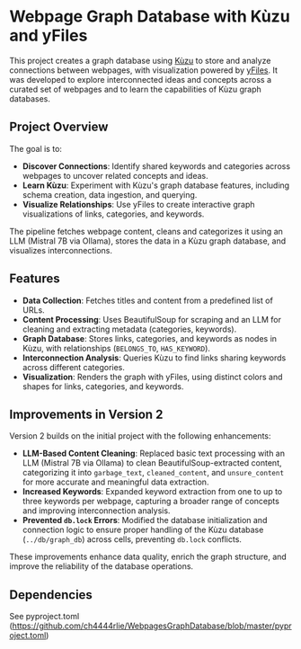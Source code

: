 # Webpage Graph Database with Kùzu and yFiles

This project creates a graph database using [Kùzu](https://kuzudb.com/) to store and analyze connections between webpages, with visualization powered by [yFiles](https://www.yworks.com/products/yfiles). It was developed to explore interconnected ideas and concepts across a curated set of webpages and to learn the capabilities of Kùzu graph databases.

## Project Overview

The goal is to:
- **Discover Connections**: Identify shared keywords and categories across webpages to uncover related concepts and ideas.
- **Learn Kùzu**: Experiment with Kùzu's graph database features, including schema creation, data ingestion, and querying.
- **Visualize Relationships**: Use yFiles to create interactive graph visualizations of links, categories, and keywords.

The pipeline fetches webpage content, cleans and categorizes it using an LLM (Mistral 7B via Ollama), stores the data in a Kùzu graph database, and visualizes interconnections.

## Features

- **Data Collection**: Fetches titles and content from a predefined list of URLs.
- **Content Processing**: Uses BeautifulSoup for scraping and an LLM for cleaning and extracting metadata (categories, keywords).
- **Graph Database**: Stores links, categories, and keywords as nodes in Kùzu, with relationships (`BELONGS_TO`, `HAS_KEYWORD`).
- **Interconnection Analysis**: Queries Kùzu to find links sharing keywords across different categories.
- **Visualization**: Renders the graph with yFiles, using distinct colors and shapes for links, categories, and keywords.

## Improvements in Version 2

Version 2 builds on the initial project with the following enhancements:
- **LLM-Based Content Cleaning**: Replaced basic text processing with an LLM (Mistral 7B via Ollama) to clean BeautifulSoup-extracted content, categorizing it into `garbage_text`, `cleaned_content`, and `unsure_content` for more accurate and meaningful data extraction.
- **Increased Keywords**: Expanded keyword extraction from one to up to three keywords per webpage, capturing a broader range of concepts and improving interconnection analysis.
- **Prevented `db.lock` Errors**: Modified the database initialization and connection logic to ensure proper handling of the Kùzu database (`../db/graph_db`) across cells, preventing `db.lock` conflicts.

These improvements enhance data quality, enrich the graph structure, and improve the reliability of the database operations.

## Dependencies
See pyproject.toml (https://github.com/ch4444rlie/WebpagesGraphDatabase/blob/master/pyproject.toml)



